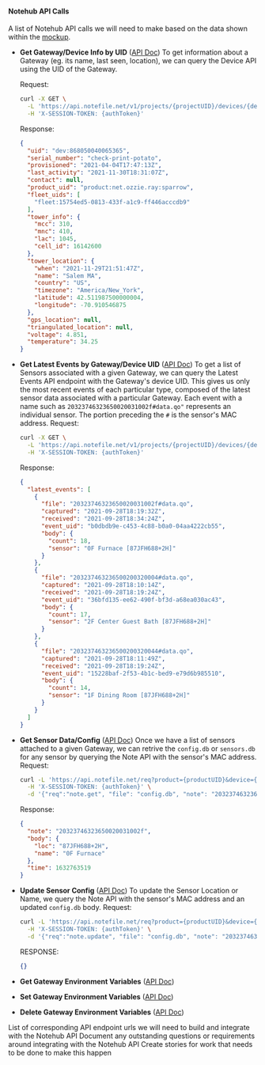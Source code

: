 #### Notehub API Calls
A list of Notehub API calls we will need to make based on the data shown within the [mockup](https://blues-wireless.aha.io/epics/ACCEL-E-10).

- **Get Gateway/Device Info by UID** ([API Doc](https://dev.blues.io/reference/notehub-api/device-api/#get-device-by-uid))
To get information about a Gateway (eg. its name, last seen, location), we can query the Device API using the UID of the Gateway.

  Request:
    ```bash
    curl -X GET \
      -L 'https://api.notefile.net/v1/projects/{projectUID}/devices/{deviceUID}' \
      -H 'X-SESSION-TOKEN: {authToken}'
    ```
  Response:
    ```json
    {
      "uid": "dev:868050040065365",
      "serial_number": "check-print-potato",
      "provisioned": "2021-04-04T17:47:13Z",
      "last_activity": "2021-11-30T18:31:07Z",
      "contact": null,
      "product_uid": "product:net.ozzie.ray:sparrow",
      "fleet_uids": [
        "fleet:15754ed5-0813-433f-a1c9-ff446acccdb9"
      ],
      "tower_info": {
        "mcc": 310,
        "mnc": 410,
        "lac": 1045,
        "cell_id": 16142600
      },
      "tower_location": {
        "when": "2021-11-29T21:51:47Z",
        "name": "Salem MA",
        "country": "US",
        "timezone": "America/New_York",
        "latitude": 42.511987500000004,
        "longitude": -70.910546875
      },
      "gps_location": null,
      "triangulated_location": null,
      "voltage": 4.851,
      "temperature": 34.25
    }
    ```

- **Get Latest Events by Gateway/Device UID** ([API Doc](https://dev.blues.io/reference/notehub-api/event-api/#get-latest-events))
To get a list of Sensors associated with a given Gateway, we can query the Latest Events API endpoint with the Gateway's device UID. This gives us only the most recent events of each particular type, composed of the latest sensor data associated with a particular Gateway. Each event with a name such as `20323746323650020031002f#data.qo"` represents an individual sensor. The portion preceding the `#` is the sensor's MAC address.
  Request:
    ```bash
    curl -X GET \
      -L 'https://api.notefile.net/v1/projects/{projectUID}/devices/{deviceUID}/latest' \
      -H 'X-SESSION-TOKEN: {authToken}'
    ```
  Response:
    ```json
    {
      "latest_events": [
        {
          "file": "20323746323650020031002f#data.qo",
          "captured": "2021-09-28T18:19:32Z",
          "received": "2021-09-28T18:34:24Z",
          "event_uid": "b0dbdb9e-c453-4c88-b0a0-04aa4222cb55",
          "body": {
            "count": 18,
            "sensor": "0F Furnace [87JFH688+2H]"
          }
        },
        {
          "file": "203237463236500200320004#data.qo",
          "captured": "2021-09-28T18:10:14Z",
          "received": "2021-09-28T18:19:24Z",
          "event_uid": "36bfd135-ee62-490f-bf3d-a68ea030ac43",
          "body": {
            "count": 17,
            "sensor": "2F Center Guest Bath [87JFH688+2H]"
          }
        },
        {
          "file": "203237463236500200320044#data.qo",
          "captured": "2021-09-28T18:11:49Z",
          "received": "2021-09-28T18:19:24Z",
          "event_uid": "15228baf-2f53-4b1c-bed9-e79d6b985510",
          "body": {
            "count": 14,
            "sensor": "1F Dining Room [87JFH688+2H]"
          }
        }
      ]
    }
    ```

- **Get Sensor Data/Config** ([API Doc](https://dev.blues.io/reference/notecard-api/note-requests/#note-get))
Once we have a list of sensors attached to a given Gateway, we can retrive the `config.db` or `sensors.db` for any sensor by querying the Note API with the sensor's MAC address.
  Request:
    ```bash
    curl -L 'https://api.notefile.net/req?product={productUID}&device={deviceUID}' \
      -H 'X-SESSION-TOKEN: {authToken}' \
      -d '{"req":"note.get", "file": "config.db", "note": "20323746323650020031002f"}'
    ```
  Response:
    ```json
    {
      "note": "20323746323650020031002f",
      "body": {
        "loc": "87JFH688+2H",
        "name": "0F Furnace"
      },
      "time": 1632763519
    }
    ```
- **Update Sensor Config** ([API Doc](https://dev.blues.io/reference/notecard-api/note-requests/#note-update))
To update the Sensor Location or Name, we query the Note API with the sensor's MAC address and an updated `config.db` body.
  Request:
    ```bash
    curl -L 'https://api.notefile.net/req?product={productUID}&device={deviceUID}' \
      -H 'X-SESSION-TOKEN: {authToken}' \
      -d '{"req":"note.update", "file": "config.db", "note": "20323746323650020031002f","body": {"loc":"87JFH688+2H","name":"0F Furnace"}}'
    ```
  RESPONSE:
    ```json
    {}
    ```

- **Get Gateway Environment Variables** ([API Doc](https://dev.blues.io/reference/notehub-api/environment-variable-api/#get-environment-variables-by-device))

- **Set Gateway Environment Variables** ([API Doc](https://dev.blues.io/reference/notehub-api/environment-variable-api/#set-environment-variables-by-device))

- **Delete Gateway Environment Variables** ([API Doc](https://dev.blues.io/reference/notehub-api/environment-variable-api/#delete-environment-variable-by-device))

List of corresponding API endpoint urls we will need to build and integrate with the Notehub API
Document any outstanding questions or requirements around integrating with the Notehub API
Create stories for work that needs to be done to make this happen
